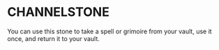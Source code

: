 # CHANNELSTONE

You can use this stone to take a spell or grimoire from your vault, use it once, and return it to your vault.